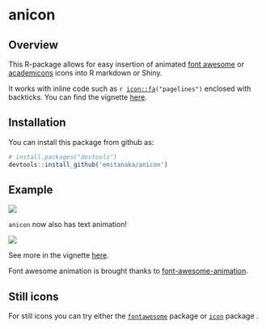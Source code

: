 
anicon
======

Overview
--------

This R-package allows for easy insertion of animated [font awesome](https://fontawesome.com) or [academicons](https://jpswalsh.github.io/academicons/) icons into R markdown or Shiny.

It works with inline code such as <code>r <icon::fa>("pagelines")</code> enclosed with backticks. You can find the vignette [here](https://anicon.netlify.com/).

Installation
------------

You can install this package from github as:

``` r
# install.packages("devtools")
devtools::install_github('emitanaka/anicon')
```

Example
-------

![](https://raw.githubusercontent.com/emitanaka/anicon/master/inst/media/animate.gif)

`anicon` now also has text animation!

![](https://raw.githubusercontent.com/emitanaka/anicon/master/inst/media/anitextshow.gif)

See more in the vignette [here](https://anicon.netlify.com/).

Font awesome animation is brought thanks to [font-awesome-animation](https://l-lin.github.io/font-awesome-animation/).

Still icons
-----------

For still icons you can try either the [`fontawesome`](https://github.com/rstudio/fontawesome) package or [`icon`](https://github.com/ropenscilabs/icon) package .
